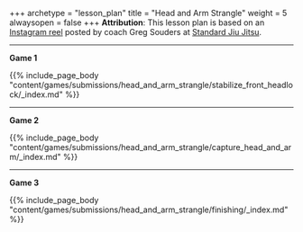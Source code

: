 +++ 
archetype = "lesson_plan" 
title = "Head and Arm Strangle" 
weight = 5
alwaysopen = false 
+++
**Attribution**: This lesson plan is based on an [Instagram reel](https://www.instagram.com/reel/C0wXmSOL9eA) posted by coach Greg Souders at [Standard Jiu Jitsu](https://www.standardjiujitsu.com/).

---
**Game 1**

{{% include_page_body "content/games/submissions/head_and_arm_strangle/stabilize_front_headlock/_index.md" %}}

---
**Game 2**

{{% include_page_body "content/games/submissions/head_and_arm_strangle/capture_head_and_arm/_index.md" %}}

---
**Game 3**

{{% include_page_body "content/games/submissions/head_and_arm_strangle/finishing/_index.md" %}}